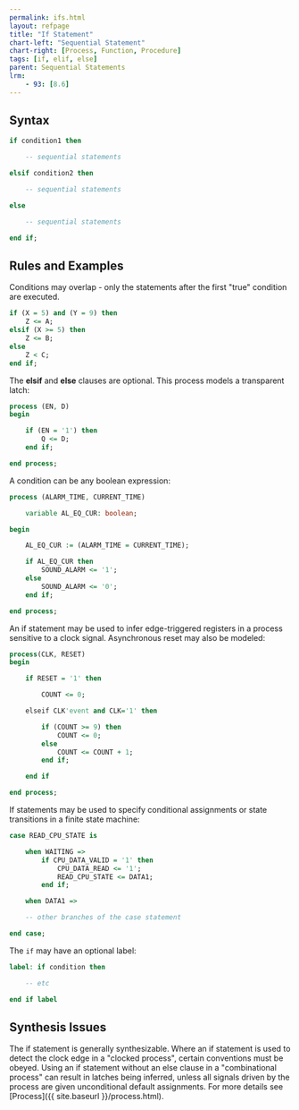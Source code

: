 ```yaml
---
permalink: ifs.html
layout: refpage
title: "If Statement"
chart-left: "Sequential Statement"
chart-right: [Process, Function, Procedure]
tags: [if, elif, else]
parent: Sequential Statements
lrm:
    - 93: [8.6]
---
```




## Syntax

<!-- include the vhdl tag to highlight as vhdl -->
```vhdl
if condition1 then

    -- sequential statements

elsif condition2 then

    -- sequential statements

else

    -- sequential statements

end if;
```

## Rules and Examples

Conditions may overlap - only the statements after the first "true" condition are executed.
```vhdl
if (X = 5) and (Y = 9) then
    Z <= A;
elsif (X >= 5) then
    Z <= B;
else
    Z < C;
end if;
```

The __elsif__ and __else__ clauses are optional. This process models a transparent latch:
```vhdl
process (EN, D)
begin

    if (EN = '1') then
        Q <= D;
    end if;

end process;
```

A condition can be any boolean expression:
```vhdl
process (ALARM_TIME, CURRENT_TIME)

    variable AL_EQ_CUR: boolean;

begin

    AL_EQ_CUR := (ALARM_TIME = CURRENT_TIME);

    if AL_EQ_CUR then
        SOUND_ALARM <= '1';
    else
        SOUND_ALARM <= '0';
    end if;

end process;
```

An if statement may be used to infer edge-triggered registers in a process sensitive to a clock signal. Asynchronous reset may also be modeled:
```vhdl
process(CLK, RESET)
begin

    if RESET = '1' then

        COUNT <= 0;

    elseif CLK'event and CLK='1' then

        if (COUNT >= 9) then
            COUNT <= 0;
        else
            COUNT <= COUNT + 1;
        end if;

    end if

end process;
```

If statements may be used to specify conditional assignments or state transitions in a finite state machine:
```vhdl
case READ_CPU_STATE is

    when WAITING =>
        if CPU_DATA_VALID = '1' then
            CPU_DATA_READ <= '1';
            READ_CPU_STATE <= DATA1;
        end if;

    when DATA1 =>

    -- other branches of the case statement

end case;
```

The `if` may have an optional label:
```vhdl
label: if condition then

    -- etc

end if label
```

## Synthesis Issues

The if statement is generally synthesizable. Where an if statement is used to detect the clock edge in a "clocked process", certain conventions must be obeyed. Using an if statement without an else clause in a "combinational process" can result in latches being inferred, unless all signals driven by the process are given unconditional default assignments. For more details see [Process]({{ site.baseurl }}/process.html).
